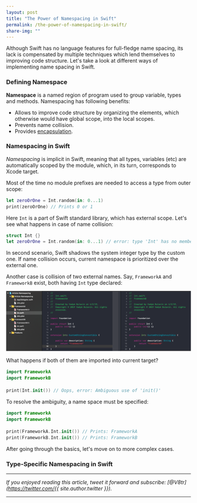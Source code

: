 ```yaml
---
layout: post
title: "The Power of Namespacing in Swift"
permalink: /the-power-of-namespacing-in-swift/
share-img: ""
---
```


Although Swift has no language features for full-fledge name spacing, its lack is compensated by multiple techniques which lend themselves to improving code structure. Let's take a look at different ways of implementing name spacing in Swift. 

### Defining Namespace

**Namespace** is a named region of program used to group variable, types and methods. Namespacing has following benefits:
- Allows to improve code structure by organizing the elements, which otherwise would have global scope, into the local scopes. 
- Prevents name collision.
- Provides [encapsulation](https://en.wikipedia.org/wiki/Encapsulation_(computer_programming)).

### Namespacing in Swift

*Namespacing* is implicit in Swift, meaning that all types, variables (etc) are automatically scoped by the module, which, in its turn, corresponds to Xcode target.

Most of the time no module prefixes are needed to access a type from outer scope:

```swift
let zeroOrOne = Int.random(in: 0...1)
print(zeroOrOne) // Prints 0 or 1
```

Here `Int` is a part of Swift standard library, which has external scope. Let's see what happens in case of name collision:

```swift
struct Int {}
let zeroOrOne = Int.random(in: 0...1) // error: type 'Int' has no member 'random'
```
<!-- By default, Swift makes current module namespace default. Hence, when custom `Int` type is declared, it shadows the system one: -->

In second scenario, Swift shadows the system integer type by the custom one. If name collision occurs, current namespace is prioritized over the external one.

Another case is collision of two external names. Say, `FrameworkA` and `FrameworkB` exist, both having `Int` type declared:

<p align="center">
    <a href="{{ "/img/the-power-of-namespacing-in-swift/name-collision.png" | absolute_url }}">
        <img src="/img/the-power-of-namespacing-in-swift/name-collision.png" alt="The Power of Namespacing in Swift"/>
    </a>
</p>

What happens if both of them are imported into current target?

```swift
import FrameworkA
import FrameworkB

print(Int.init()) // Oops, error: Ambiguous use of 'init()'
```

To resolve the ambiguity, a name space must be specified:

```swift
import FrameworkA
import FrameworkB

print(FrameworkA.Int.init()) // Prints: FrameworkA
print(FrameworkB.Int.init()) // Prints: FrameworkB
```

After going through the basics, let's move on to more complex cases.

### Type-Specific Namespacing in Swift



---

*If you enjoyed reading this article, tweet it forward and subscribe: [@V8tr](https://twitter.com/{{ site.author.twitter }}).*

---

[code-injection-article]: http://www.vadimbulavin.com/code-injection-swift/